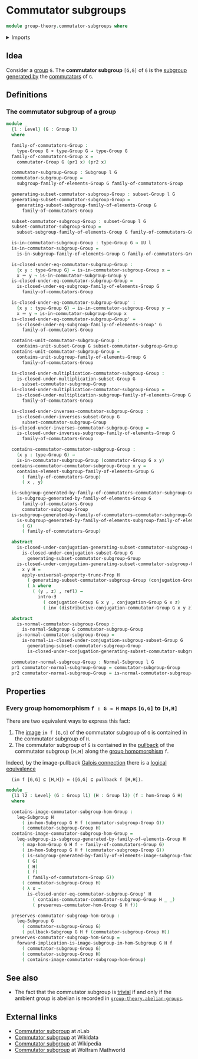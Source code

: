 # Commutator subgroups

```agda
module group-theory.commutator-subgroups where
```

<details><summary>Imports</summary>

```agda
open import foundation.cartesian-product-types
open import foundation.dependent-pair-types
open import foundation.existential-quantification
open import foundation.function-types
open import foundation.identity-types
open import foundation.propositional-truncations
open import foundation.universe-levels

open import group-theory.commutators-of-elements-groups
open import group-theory.conjugation
open import group-theory.groups
open import group-theory.homomorphisms-groups
open import group-theory.images-of-group-homomorphisms
open import group-theory.normal-subgroups
open import group-theory.pullbacks-subgroups
open import group-theory.subgroups
open import group-theory.subgroups-generated-by-families-of-elements-groups
open import group-theory.subgroups-generated-by-subsets-groups
open import group-theory.subsets-groups
```

</details>

## Idea

Consider a [group](group-theory.groups.md) `G`. The **commutator subgroup**
`[G,G]` of `G` is the
[subgroup generated by](group-theory.subgroups-generated-by-subsets-groups.md)
the [commutators](group-theory.commutators-of-elements-groups.md) of `G`.

## Definitions

### The commutator subgroup of a group

```agda
module _
  {l : Level} (G : Group l)
  where

  family-of-commutators-Group :
    type-Group G × type-Group G → type-Group G
  family-of-commutators-Group x =
    commutator-Group G (pr1 x) (pr2 x)

  commutator-subgroup-Group : Subgroup l G
  commutator-subgroup-Group =
    subgroup-family-of-elements-Group G family-of-commutators-Group

  generating-subset-commutator-subgroup-Group : subset-Group l G
  generating-subset-commutator-subgroup-Group =
    generating-subset-subgroup-family-of-elements-Group G
      family-of-commutators-Group

  subset-commutator-subgroup-Group : subset-Group l G
  subset-commutator-subgroup-Group =
    subset-subgroup-family-of-elements-Group G family-of-commutators-Group

  is-in-commutator-subgroup-Group : type-Group G → UU l
  is-in-commutator-subgroup-Group =
    is-in-subgroup-family-of-elements-Group G family-of-commutators-Group

  is-closed-under-eq-commutator-subgroup-Group :
    {x y : type-Group G} → is-in-commutator-subgroup-Group x →
    x ＝ y → is-in-commutator-subgroup-Group y
  is-closed-under-eq-commutator-subgroup-Group =
    is-closed-under-eq-subgroup-family-of-elements-Group G
      family-of-commutators-Group

  is-closed-under-eq-commutator-subgroup-Group' :
    {x y : type-Group G} → is-in-commutator-subgroup-Group y →
    x ＝ y → is-in-commutator-subgroup-Group x
  is-closed-under-eq-commutator-subgroup-Group' =
    is-closed-under-eq-subgroup-family-of-elements-Group' G
      family-of-commutators-Group

  contains-unit-commutator-subgroup-Group :
    contains-unit-subset-Group G subset-commutator-subgroup-Group
  contains-unit-commutator-subgroup-Group =
    contains-unit-subgroup-family-of-elements-Group G
      family-of-commutators-Group

  is-closed-under-multiplication-commutator-subgroup-Group :
    is-closed-under-multiplication-subset-Group G
      subset-commutator-subgroup-Group
  is-closed-under-multiplication-commutator-subgroup-Group =
    is-closed-under-multiplication-subgroup-family-of-elements-Group G
      family-of-commutators-Group

  is-closed-under-inverses-commutator-subgroup-Group :
    is-closed-under-inverses-subset-Group G
      subset-commutator-subgroup-Group
  is-closed-under-inverses-commutator-subgroup-Group =
    is-closed-under-inverses-subgroup-family-of-elements-Group G
      family-of-commutators-Group

  contains-commutator-commutator-subgroup-Group :
    (x y : type-Group G) →
    is-in-commutator-subgroup-Group (commutator-Group G x y)
  contains-commutator-commutator-subgroup-Group x y =
    contains-element-subgroup-family-of-elements-Group G
      ( family-of-commutators-Group)
      ( x , y)

  is-subgroup-generated-by-family-of-commutators-commutator-subgroup-Group :
    is-subgroup-generated-by-family-of-elements-Group G
      family-of-commutators-Group
      commutator-subgroup-Group
  is-subgroup-generated-by-family-of-commutators-commutator-subgroup-Group =
    is-subgroup-generated-by-family-of-elements-subgroup-family-of-elements-Group
      ( G)
      ( family-of-commutators-Group)

  abstract
    is-closed-under-conjugation-generating-subset-commutator-subgroup-Group :
      is-closed-under-conjugation-subset-Group G
        generating-subset-commutator-subgroup-Group
    is-closed-under-conjugation-generating-subset-commutator-subgroup-Group
      x y H =
      apply-universal-property-trunc-Prop H
        ( generating-subset-commutator-subgroup-Group (conjugation-Group G x y))
        ( λ where
          ( (y , z) , refl) →
            intro-∃
              ( conjugation-Group G x y , conjugation-Group G x z)
              ( inv (distributive-conjugation-commutator-Group G x y z)))

  abstract
    is-normal-commutator-subgroup-Group :
      is-normal-Subgroup G commutator-subgroup-Group
    is-normal-commutator-subgroup-Group =
      is-normal-is-closed-under-conjugation-subgroup-subset-Group G
        generating-subset-commutator-subgroup-Group
        is-closed-under-conjugation-generating-subset-commutator-subgroup-Group

  commutator-normal-subgroup-Group : Normal-Subgroup l G
  pr1 commutator-normal-subgroup-Group = commutator-subgroup-Group
  pr2 commutator-normal-subgroup-Group = is-normal-commutator-subgroup-Group
```

## Properties

### Every group homomorphism `f : G → H` maps `[G,G]` to `[H,H]`

There are two equivalent ways to express this fact:

1. The [image](group-theory.images-of-group-homomorphisms.md) `im f [G,G]` of
   the commutator subgroup of `G` is contained in the commutator subgroup of
   `H`.
2. The commutator subgroup of `G` is contained in the
   [pullback](group-theory.pullbacks-subgroups.md) of the commutator subgroup
   `[H,H]` along the [group homomorphism](group-theory.homomorphisms-groups.md)
   `f`.

Indeed, by the image-pullback
[Galois connection](order-theory.galois-connections-large-posets.md) there is a
[logical equivalence](foundation.logical-equivalences.md)

```text
  (im f [G,G] ⊆ [H,H]) ↔ ([G,G] ⊆ pullback f [H,H]).
```

```agda
module _
  {l1 l2 : Level} (G : Group l1) (H : Group l2) (f : hom-Group G H)
  where

  contains-image-commutator-subgroup-hom-Group :
    leq-Subgroup H
      ( im-hom-Subgroup G H f (commutator-subgroup-Group G))
      ( commutator-subgroup-Group H)
  contains-image-commutator-subgroup-hom-Group =
    leq-subgroup-is-subgroup-generated-by-family-of-elements-Group H
      ( map-hom-Group G H f ∘ family-of-commutators-Group G)
      ( im-hom-Subgroup G H f (commutator-subgroup-Group G))
      ( is-subgroup-generated-by-family-of-elements-image-subgroup-family-of-elements-Group
        ( G)
        ( H)
        ( f)
        ( family-of-commutators-Group G))
      ( commutator-subgroup-Group H)
      ( λ x →
        is-closed-under-eq-commutator-subgroup-Group' H
          ( contains-commutator-commutator-subgroup-Group H _ _)
          ( preserves-commutator-hom-Group G H f))

  preserves-commutator-subgroup-hom-Group :
    leq-Subgroup G
      ( commutator-subgroup-Group G)
      ( pullback-Subgroup G H f (commutator-subgroup-Group H))
  preserves-commutator-subgroup-hom-Group =
    forward-implication-is-image-subgroup-im-hom-Subgroup G H f
      ( commutator-subgroup-Group G)
      ( commutator-subgroup-Group H)
      ( contains-image-commutator-subgroup-hom-Group)
```

## See also

- The fact that the commutator subgroup is
  [trivial](group-theory.trivial-subgroups.md) if and only if the ambient group
  is abelian is recorded in
  [`group-theory.abelian-groups`](group-theory.abelian-groups.md).

## External links

- [Commutator subgroup](https://ncatlab.org/nlab/show/commutator%20subgroup) at
  $n$Lab
- [Commutator subgroup](https://www.wikidata.org/wiki/Q522216) at Wikidata
- [Commutator subgroup](https://en.wikipedia.org/wiki/Commutator_subgroup) at
  Wikipedia
- [Commutator subgroup](https://mathworld.wolfram.com/CommutatorSubgroup.html)
  at Wolfram Mathworld
